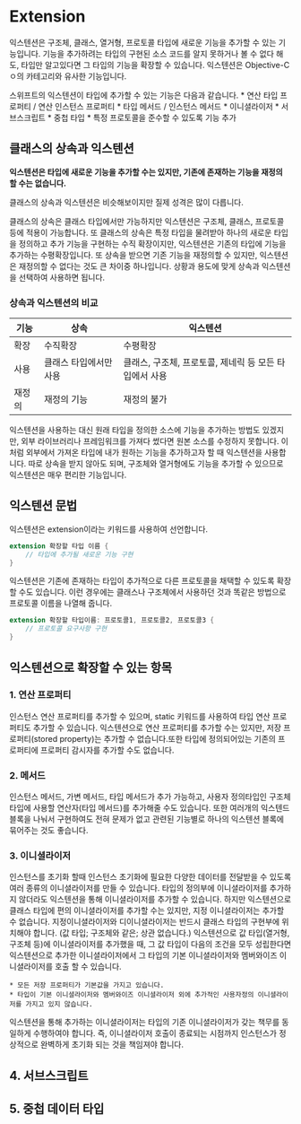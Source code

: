 # Extension
익스텐션은 구조체, 클래스, 열거형, 프로토콜 타입에 새로운 기능을 추가할 수 있는 기능입니다. 기능을 추가하려는 타입의 구현된 소스 코드를 알지 못하거나 볼 수 없다 해도, 타입만 알고있다면 그 타입의 기능을 확장할 수 있습니다. 
익스텐션은 Objective-Cㅇ의 카테고리와 유사한 기능입니다.

스위프트의 익스텐션이 타입에 추가할 수 있는 기능은 다음과 같습니다. 
	* 연산 타입 프로퍼티 / 연산 인스턴스 프로퍼티
	* 타입 메서드 / 인스턴스 메서드
	* 이니셜라이저
	* 서브스크립트
	* 중첩 타입
	* 특정 프로토콜을 준수할 수 있도록 기능 추가

## 클래스의 상속과 익스텐션
__익스텐션은 타입에 새로운 기능을 추가할 수는 있지만, 기존에 존재하는 기능을 재정의 할 수는 없습니다.__ 

클래스의 상속과 익스텐션은 비슷해보이지만 질제 성격은 많이 다릅니다. 

클래스의 상속은 클래스 타입에서만 가능하지만 익스텐션은 구조체, 클래스, 프로토콜 등에 적용이 가능합니다.
또 클래스의 상속은 특정 타입을 물려받아 하나의 새로운 타입을 정의하고 추가 기능을 구현하는 수직 확장이지만, 익스텐션은 기존의 타입에 기능을 추가하는 수평확장입니다.
또 상속을 받으면 기존 기능을 재정의할 수 있지만, 익스텐션은 재정의할 수 없다는 것도 큰 차이중 하나입니다. 
상황과 용도에 맞게 상속과 익스텐션을 선택하여 사용하면 됩니다.

### 상속과 익스텐션의 비교
기능 | 상속 | 익스텐션
---|------|----------
확장 | 수직확장 | 수평확장
사용 | 클래스 타입에서만 사용 | 클래스, 구조체, 프로토콜, 제네릭 등 모든 타입에서 사용
재정의 | 재정의 기능 | 재정의 불가

익스텐션을 사용하는 대신 원래 타입을 정의한 소스에 기능을 추가하는 방법도 있겠지만, 외부 라이브러리나 프레임워크를 가져다 썼다면 원본 소스를 수정하지 못합니다. 이처럼 외부에서 가져온 타입에 내가 원하는 기능을 추가하고자 할 때 익스텐션을 사용합니다. 따로 상속을 받지 않아도 되며, 구조체와 열거형에도 기능을 추가할 수 있으므로 익스텐션은 매우 편리한 기능입니다.

## 익스텐션 문법
익스텐션은 extension이라는 키워드를 사용하여 선언합니다.

``` swift 
extension 확장할 타입 이름 {
	// 타입에 추가될 새로운 기능 구현
}
```

익스텐션은 기존에 존재하는 타입이 추가적으로 다른 프로토콜을 채택할 수 있도록 확장할 수도 있습니다. 이런 경우에는 클래스나 구조체에서 사용하던 것과 똑같은 방법으로 프로토콜 이름을 나열해 줍니다.

``` swift
extension 확장할 타입이름: 프로토콜1, 프로토콜2, 프로토콜3 {
	// 프로토콜 요구사항 구현
}
```

## 익스텐션으로 확장할 수 있는 항목
### 1. 연산 프로퍼티
인스턴스 연산 프로퍼티를 추가할 수 있으며, static 키워드를 사용하여 타입 연산 프로퍼티도 추가할 수 있습니다. 익스텐션으로 연산 프로퍼티를 추가할 수는 있지만, 저장 프로퍼티(stored property)는 추가할 수 없습니다.또한 타입에 정의되어있는 기존의 프로퍼티에 프로퍼티 감시자를 추가할 수도 없습니다.

### 2. 메서드
인스턴스 메서드, 가변 메서드, 타입 메서드가 추가 가능하고, 사용자 정의타입인 구조체 타입에 사용할 연산자(타입 메서드)를 추가해줄 수도 있습니다.
또한 여러개의 익스텐드 블록을 나눠서 구현하여도 전혀 문제가 없고 관련된 기능별로 하나의 익스텐션 블록에 묶어주는 것도 좋습니다.


### 3. 이니셜라이저
인스턴스를 초기화 할때 인스턴스 초기화에 필요한 다양한 데이터를 전달받을 수 있도록 여러 종류의 이니셜라이저를 만들 수 있습니다. 타입의 정의부에 이니셜라이저를 추가하지 않더라도 익스텐션을 통해 이니셜라이저를 추가할 수 있습니다.
하지만 익스텐션으로 클래스 타입에 편의 이니셜라이저를 추가할 수는 있지만, 지정 이니셜라이저는 추가할 수 없습니다. 지정이니셜라이저와 디이니셜라이저는 반드시 클래스 타입의 구현부에 위치해야 합니다. (값 타입; 구조체와 같은; 상관 없습니다.)
익스텐션으로 값 타입(열거형, 구조체 등)에 이니셜라이저를 추가했을 때, 그 값 타입이 다음의 조건을 모두 성립한다면 익스텐션으로 추가한 이니셜라이저에서 그 타입의 기본 이니셜라이저와 멤버와이즈 이니셜라이저를 호출 할 수 있습니다.

	* 모든 저장 프로퍼티가 기본값을 가지고 있습니다.
	* 타입이 기본 이니셜라이저와 멤버와이즈 이니셜라이저 외에 추가적인 사용자정의 이니셜라이저를 가지고 있지 않습니다.

익스텐션을 통해 추가하는 이니셜라이저는 타입의 기존 이니셜라이저가 갖는 책무를 동일하게 수행하여야 합니다. 즉, 이니셜라이저 호출이 종료되는 시점까지 인스턴스가 정상적으로 완벽하게 초기화 되는 것을 책임져야 합니다.

## 4. 서브스크립트
## 5. 중첩 데이터 타입

